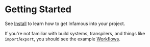 
Getting Started
===============

See [Install](./install.md) to learn how to get Infamous into your project.

If you're not familiar with build systems, transpilers, and things like
`import`/`export`, you should see the example [Workflows](./workflows.md).
